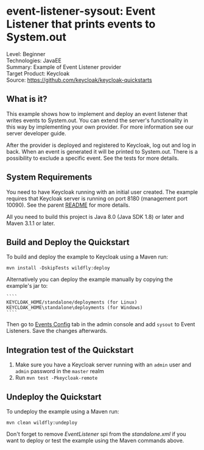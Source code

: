 event-listener-sysout: Event Listener that prints events to System.out
======================================================================

Level: Beginner  
Technologies: JavaEE  
Summary: Example of Event Listener provider  
Target Product: Keycloak  
Source: <https://github.com/keycloak/keycloak-quickstarts>

What is it?
-----------

This example shows how to implement and deploy an event listener that writes events to System.out.
You can extend the server's functionality in this way by implementing your own provider. For more information see our server developer guide.

After the provider is deployed and registered to Keycloak, log out and log in back. When an event is generated it will be printed to System.out.
There is a possibility to exclude a specific event. See the tests for more details.   


System Requirements
-------------------

You need to have Keycloak running with an initial user created. The example requires that Keycloak server is running on port 8180 (management port 10090). See the parent [README](https://github.com/keycloak/keycloak-quickstarts#start-the-keycloak-server) for more details.

All you need to build this project is Java 8.0 (Java SDK 1.8) or later and Maven 3.1.1 or later.


Build and Deploy the Quickstart
-------------------------------

To build and deploy the example to Keycloak using a Maven run:

    mvn install -DskipTests wildfly:deploy
    
Alternatively you can deploy the example manually by copying the example's jar to:

    ````
    KEYCLOAK_HOME/standalone/deployments (for Linux)
    KEYCLOAK_HOME\standalone\deployments (for Windows)
    ````  
Then go to [Events Config](http://localhost:8180/auth/admin/master/console/#/realms/master/events-settings) tab in the admin console and add `sysout` to Event Listeners.
Save the changes afterwards. 


Integration test of the Quickstart
----------------------------------

1. Make sure you have a Keycloak server running with an `admin` user and `admin` password in the `master` realm
2. Run `mvn test -Pkeycloak-remote`


Undeploy the Quickstart
-----------------------

To undeploy the example using a Maven run:

    mvn clean wildfly:undeploy
    
Don't forget to remove *EventListener* spi from the *standalone.xml* if you want to deploy or test the example using the Maven commands above.

